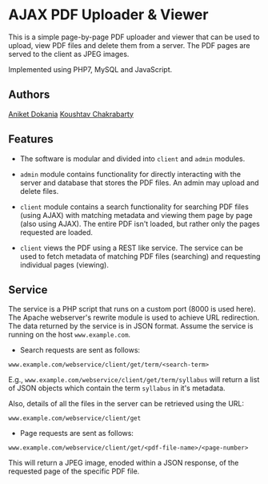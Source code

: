 AJAX PDF Uploader & Viewer
===========================

This is a simple page-by-page PDF uploader and viewer that can be used to upload, view PDF files and delete them from a server. The PDF pages are served to the client as JPEG images.

Implemented using PHP7, MySQL and JavaScript.

## Authors
[Aniket Dokania][1]
[Koushtav Chakrabarty][2]

## Features

* The software is modular and divided into `client` and `admin` modules.
* `admin` module contains functionality for directly interacting with the server and database that stores the PDF files. An admin may upload and delete files.

* `client` module contains a search functionality for searching PDF files (using AJAX) with matching metadata and viewing them page by page (also using AJAX). The entire PDF isn't loaded, but rather only the pages requested are loaded.

* `client` views the PDF using a REST like service. The service can be used to fetch metadata of matching PDF files (searching) and requesting individual pages (viewing).

## Service

The service is a PHP script that runs on a custom port (8000 is used here). The Apache webserver's rewrite module is used to achieve URL redirection. The data returned by the service is in JSON format. Assume the service is running on the host `www.example.com`.

* Search requests are sent as follows:

`www.example.com/webservice/client/get/term/<search-term>`

E.g., `www.example.com/webservice/client/get/term/syllabus` will return a list of JSON objects which contain the term `syllabus` in it's metadata.

Also, details of all the files in the server can be retrieved using the URL:

`www.example.com/webservice/client/get`

* Page requests are sent as follows:

`www.example.com/webservice/client/get/<pdf-file-name>/<page-number>`

This will return a JPEG image, enoded within a JSON response, of the requested page of the specific PDF file.

[1]: https://github.com/anidok
[2]: https://github.com/TheIllusionistMirage/

